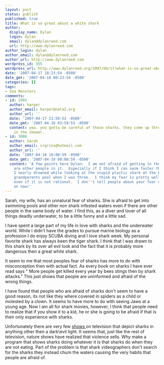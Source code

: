 ```yaml
---
layout: post
status: publish
published: true
title: What is so great about a white shark
author:
  display_name: Dylan
  login: dylan
  email: dylan@dylanreed.com
  url: http://www.dylanreed.com
author_login: dylan
author_email: dylan@dylanreed.com
author_url: http://www.dylanreed.com
wordpress_id: 355
wordpress_url: http://www.dylanreed.org/2007/04/17/what-is-so-great-about-a-white-shark/
date: '2007-04-17 18:23:54 -0500'
date_gmt: '2007-04-18 00:23:54 -0500'
categories: []
tags:
- Sea Monsters
comments:
- id: 2991
  author: harper
  author_email: harper@nata2.org
  author_url: ''
  date: '2007-04-17 21:59:53 -0500'
  date_gmt: '2007-04-18 03:59:53 -0500'
  content: yea. you gotta be careful of those sharks. they come up through the drain
    in the shower.
- id: 3006
  author: Sarah
  author_email: srgrins@hotmail.com
  author_url: ''
  date: '2007-04-18 18:00:59 -0500'
  date_gmt: '2007-04-19 00:00:59 -0500'
  content: 'A few points here Dylan:  I am not afraid of getting in the pool if there
    are other people in it.  Especially if I think I can swim faster than them.  Also,
    I nearly drowned while looking at the stupid plastic shark at the bottom of my
    grandparents pool when I was three.  I think my fear is pretty well substantiated,
    even if it is not rational.  I don''t tell people about your fear of hamsters...come
    on now!'
---
```

<p>Sarah, my wife, has an unnatural fear of sharks. She is afraid to get into swimming pools and other non shark infested waters even if there are other people in the same body of water. I find this, as a diver and lover of all things deadly underwater, to be a little funny and a little sad.</p>
<p>I have spent a large part of my life in love with sharks and the underwater world. While I didn't have the grades to pursue marine biology as a profession I do enjoy SCUBA diving and I love shark week. My personal favorite shark has always been the tiger shark. I think that I was drawn to this shark by its over all evil look and the fact that it is probably more dangerous then a great white shark.</p>
<p>It seem to me that most peoples fear of sharks has more to do with misconception then with actual fact. As every book on sharks I have ever read says " More people get killed every year by bees stings then by shark attacks." This just shows that people are uninformed and afraid of the wrong things.</p>
<p>I have found that people who are afraid of sharks don't seem to have a good reason, its not like they where covered in spiders as a child or molested by a clown. It seems to have more to do with seeing Jaws at a young age. Now I am all for shark movies, however, I think that people need to realize that if you show it to a kid, he or she is going to be afraid if that is their only experience with sharks.</p>
<p>Unfortunately there are very few <a href="http://www.amazon.com/Air-Jaws-II/dp/B00006AUI4/ref=pd_bbs_sr_1/102-5860627-5062533?ie=UTF8&s=dvd&qid=1176253289&sr=8-1">shows </a>on television that depict sharks in anything other then a dark\evil light. It seems that, just like the rest of television, nature shows have realized that violence sells. Why make a program that shows sharks doing whatever it is that sharks do when they are not eating. Part of the problem is that shark videographers don't search for the sharks they instead chum the waters causing the very habits that people are afraid of.</p>
